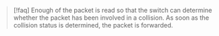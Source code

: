 >[!faq] Enough of the packet is read so that the switch can determine whether the packet has been involved in a collision. As soon as the collision status is determined, the packet is forwarded.

